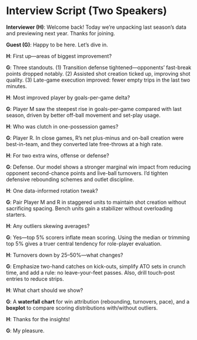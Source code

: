 # Interview Script (Two Speakers)

**Interviewer (H)**: Welcome back! Today we’re unpacking last season’s data and previewing next year. Thanks for joining.

**Guest (G)**: Happy to be here. Let’s dive in.

**H**: First up—areas of biggest improvement?

**G**: Three standouts. (1) Transition defense tightened—opponents’ fast-break points dropped notably. (2) Assisted shot creation ticked up, improving shot quality. (3) Late-game execution improved: fewer empty trips in the last two minutes.

**H**: Most improved player by goals-per-game delta?

**G**: Player M saw the steepest rise in goals-per-game compared with last season, driven by better off-ball movement and set-play usage.

**H**: Who was clutch in one-possession games?

**G**: Player R. In close games, R’s net plus-minus and on-ball creation were best-in-team, and they converted late free-throws at a high rate.

**H**: For two extra wins, offense or defense?

**G**: Defense. Our model shows a stronger marginal win impact from reducing opponent second-chance points and live-ball turnovers. I’d tighten defensive rebounding schemes and outlet discipline.

**H**: One data-informed rotation tweak?

**G**: Pair Player M and R in staggered units to maintain shot creation without sacrificing spacing. Bench units gain a stabilizer without overloading starters.

**H**: Any outliers skewing averages?

**G**: Yes—top 5% scorers inflate mean scoring. Using the median or trimming top 5% gives a truer central tendency for role-player evaluation.

**H**: Turnovers down by 25–50%—what changes?

**G**: Emphasize two-hand catches on kick-outs, simplify ATO sets in crunch time, and add a rule: no leave-your-feet passes. Also, drill touch-post entries to reduce strips.

**H**: What chart should we show?

**G**: A **waterfall chart** for win attribution (rebounding, turnovers, pace), and a **boxplot** to compare scoring distributions with/without outliers.

**H**: Thanks for the insights!

**G**: My pleasure.
